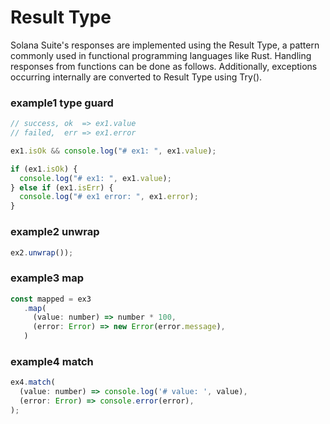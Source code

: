 # Result Type

Solana Suite's responses are implemented using the Result Type, a pattern
commonly used in functional programming languages like Rust. Handling responses
from functions can be done as follows. Additionally, exceptions occurring
internally are converted to Result Type using Try().

### example1 type guard

```js
// success, ok  => ex1.value
// failed,  err => ex1.error

ex1.isOk && console.log("# ex1: ", ex1.value);

if (ex1.isOk) {
  console.log("# ex1: ", ex1.value);
} else if (ex1.isErr) {
  console.log("# ex1 error: ", ex1.error);
}
```

### example2 unwrap

```js
ex2.unwrap());
```

### example3 map

```js
const mapped = ex3
   .map(
     (value: number) => number * 100,
     (error: Error) => new Error(error.message),
   )
```

### example4 match

```js
ex4.match(
  (value: number) => console.log('# value: ', value),
  (error: Error) => console.error(error),
);
```
